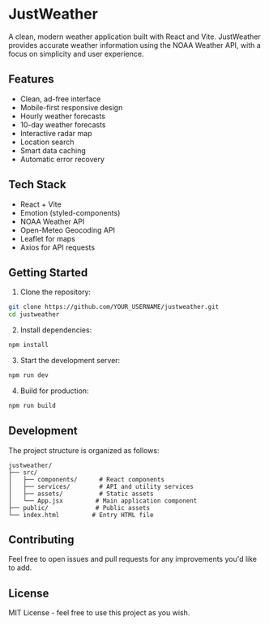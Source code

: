 # JustWeather

A clean, modern weather application built with React and Vite. JustWeather provides accurate weather information using the NOAA Weather API, with a focus on simplicity and user experience.

## Features

- Clean, ad-free interface
- Mobile-first responsive design
- Hourly weather forecasts
- 10-day weather forecasts
- Interactive radar map
- Location search
- Smart data caching
- Automatic error recovery

## Tech Stack

- React + Vite
- Emotion (styled-components)
- NOAA Weather API
- Open-Meteo Geocoding API
- Leaflet for maps
- Axios for API requests

## Getting Started

1. Clone the repository:
```bash
git clone https://github.com/YOUR_USERNAME/justweather.git
cd justweather
```

2. Install dependencies:
```bash
npm install
```

3. Start the development server:
```bash
npm run dev
```

4. Build for production:
```bash
npm run build
```

## Development

The project structure is organized as follows:

```
justweather/
├── src/
│   ├── components/      # React components
│   ├── services/        # API and utility services
│   ├── assets/          # Static assets
│   └── App.jsx         # Main application component
├── public/             # Public assets
└── index.html         # Entry HTML file
```

## Contributing

Feel free to open issues and pull requests for any improvements you'd like to add.

## License

MIT License - feel free to use this project as you wish.
